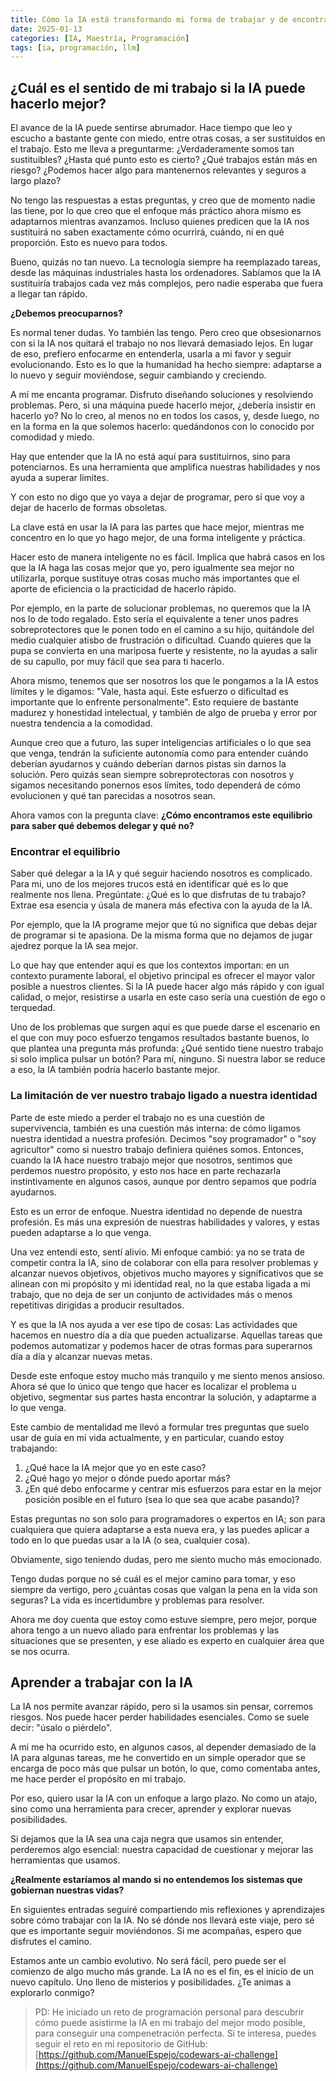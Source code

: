 ```yaml
---
title: Cómo la IA está transformando mi forma de trabajar y de encontrar sentido a lo que hago
date: 2025-01-13
categories: [IA, Maestría, Programación]
tags: [ia, programación, llm]
---
```


## ¿Cuál es el sentido de mi trabajo si la IA puede hacerlo mejor?

El avance de la IA puede sentirse abrumador. Hace tiempo que leo y escucho a bastante gente con miedo, entre otras cosas, a ser sustituidos en el trabajo. Esto me lleva a preguntarme: ¿Verdaderamente somos tan sustituibles? ¿Hasta qué punto esto es cierto? ¿Qué trabajos están más en riesgo? ¿Podemos hacer algo para mantenernos relevantes y seguros a largo plazo?

No tengo las respuestas a estas preguntas, y creo que de momento nadie las tiene, por lo que creo que el enfoque más práctico ahora mismo es adaptarnos mientras avanzamos. Incluso quienes predicen que la IA nos sustituirá no saben exactamente cómo ocurrirá, cuándo, ni en qué proporción. Esto es nuevo para todos.

Bueno, quizás no tan nuevo. La tecnología siempre ha reemplazado tareas, desde las máquinas industriales hasta los ordenadores. Sabíamos que la IA sustituiría trabajos cada vez más complejos, pero nadie esperaba que fuera a llegar tan rápido.

**¿Debemos preocuparnos?**

Es normal tener dudas. Yo también las tengo. Pero creo que obsesionarnos con si la IA nos quitará el trabajo no nos llevará demasiado lejos. En lugar de eso, prefiero enfocarme en entenderla, usarla a mi favor y seguir evolucionando. Esto es lo que la humanidad ha hecho siempre: adaptarse a lo nuevo y seguir moviéndose, seguir cambiando y creciendo.

A mí me encanta programar. Disfruto diseñando soluciones y resolviendo problemas. Pero, si una máquina puede hacerlo mejor, ¿debería insistir en hacerlo yo? No lo creo, al menos no en todos los casos, y, desde luego, no en la forma en la que solemos hacerlo: quedándonos con lo conocido por comodidad y miedo.

Hay que entender que la IA no está aquí para sustituirnos, sino para potenciarnos. Es una herramienta que amplifica nuestras habilidades y nos ayuda a superar límites.

Y con esto no digo que yo vaya a dejar de programar, pero sí que voy a dejar de hacerlo de formas obsoletas.

La clave está en usar la IA para las partes que hace mejor, mientras me concentro en lo que yo hago mejor, de una forma inteligente y práctica.

Hacer esto de manera inteligente no es fácil. Implica que habrá casos en los que la IA haga las cosas mejor que yo, pero igualmente sea mejor no utilizarla, porque sustituye otras cosas mucho más importantes que el aporte de eficiencia o la practicidad de hacerlo rápido.

Por ejemplo, en la parte de solucionar problemas, no queremos que la IA nos lo de todo regalado. Esto sería el equivalente a tener unos padres sobreprotectores que le ponen todo en el camino a su hijo, quitándole del medio cualquier atisbo de frustración o dificultad. Cuando quieres que la pupa se convierta en una mariposa fuerte y resistente, no la ayudas a salir de su capullo, por muy fácil que sea para ti hacerlo.

Ahora mismo, tenemos que ser nosotros los que le pongamos a la IA estos límites y le digamos: "Vale, hasta aquí. Este esfuerzo o dificultad es importante que lo enfrente personalmente". Esto requiere de bastante madurez y honestidad intelectual, y también de algo de prueba y error por nuestra tendencia a la comodidad.

Aunque creo que a futuro, las super inteligencias artificiales o lo que sea que venga, tendrán la suficiente autonomía como para entender cuándo deberían ayudarnos y cuándo deberían darnos pistas sin darnos la solución. Pero quizás sean siempre sobreprotectoras con nosotros y sigamos necesitando ponernos esos límites, todo dependerá de cómo evolucionen y qué tan parecidas a nosotros sean.

Ahora vamos con la pregunta clave: **¿Cómo encontramos este equilibrio para saber qué debemos delegar y qué no?**

### Encontrar el equilibrio

Saber qué delegar a la IA y qué seguir haciendo nosotros es complicado. Para mi, uno de los mejores trucos está en identificar qué es lo que realmente nos llena. Pregúntate: ¿Qué es lo que disfrutas de tu trabajo? Extrae esa esencia y úsala de manera más efectiva con la ayuda de la IA.

Por ejemplo, que la IA programe mejor que tú no significa que debas dejar de programar si te apasiona. De la misma forma que no dejamos de jugar ajedrez porque la IA sea mejor.

Lo que hay que entender aquí es que los contextos importan: en un contexto puramente laboral, el objetivo principal es ofrecer el mayor valor posible a nuestros clientes. Si la IA puede hacer algo más rápido y con igual calidad, o mejor, resistirse a usarla en este caso sería una cuestión de ego o terquedad.

Uno de los problemas que surgen aquí es que puede darse el escenario en el que con muy poco esfuerzo tengamos resultados bastante buenos, lo que plantea una pregunta más profunda: ¿Qué sentido tiene nuestro trabajo si solo implica pulsar un botón? Para mí, ninguno. Si nuestra labor se reduce a eso, la IA también podría hacerlo bastante mejor.

### La limitación de ver nuestro trabajo ligado a nuestra identidad

Parte de este miedo a perder el trabajo no es una cuestión de supervivencia, también es una cuestión más interna: de cómo ligamos nuestra identidad a nuestra profesión. Decimos "soy programador" o "soy agricultor" como si nuestro trabajo definiera quiénes somos. Entonces, cuando la IA hace nuestro trabajo mejor que nosotros, sentimos que perdemos nuestro propósito, y esto nos hace en parte rechazarla instintivamente en algunos casos, aunque por dentro sepamos que podría ayudarnos.

Esto es un error de enfoque. Nuestra identidad no depende de nuestra profesión. Es más una expresión de nuestras habilidades y valores, y estas pueden adaptarse a lo que venga.

Una vez entendí esto, sentí alivio. Mi enfoque cambió: ya no se trata de competir contra la IA, sino de colaborar con ella para resolver problemas y alcanzar nuevos objetivos, objetivos mucho mayores y significativos que se alinean con mi propósito y mi identidad real, no la que estaba ligada a mi trabajo, que no deja de ser un conjunto de actividades más o menos repetitivas dirigidas a producir resultados.

Y es que la IA nos ayuda a ver ese tipo de cosas: Las actividades que hacemos en nuestro día a día que pueden actualizarse. Aquellas tareas que podemos automatizar y podemos hacer de otras formas para superarnos día a día y alcanzar nuevas metas.

Desde este enfoque estoy mucho más tranquilo y me siento menos ansioso. Ahora sé que lo único que tengo que hacer es localizar el problema u objetivo, segmentar sus partes hasta encontrar la solución, y adaptarme a lo que venga.

Este cambio de mentalidad me llevó a formular tres preguntas que suelo usar de guía en mi vida actualmente, y en particular, cuando estoy trabajando:

1. ¿Qué hace la IA mejor que yo en este caso?
2. ¿Qué hago yo mejor o dónde puedo aportar más?
3. ¿En qué debo enfocarme y centrar mis esfuerzos para estar en la mejor posición posible en el futuro (sea lo que sea que acabe pasando)?

Estas preguntas no son solo para programadores o expertos en IA; son para cualquiera que quiera adaptarse a esta nueva era, y las puedes aplicar a todo en lo que puedas usar a la IA (o sea, cualquier cosa).

Obviamente, sigo teniendo dudas, pero me siento mucho más emocionado.

Tengo dudas porque no sé cuál es el mejor camino para tomar, y eso siempre da vertigo, pero ¿cuántas cosas que valgan la pena en la vida son seguras? La vida es incertidumbre y problemas para resolver.

Ahora me doy cuenta que estoy como estuve siempre, pero mejor, porque ahora tengo a un nuevo aliado para enfrentar los problemas y las situaciones que se presenten, y ese aliado es experto en cualquier área que se nos ocurra.

## Aprender a trabajar con la IA

La IA nos permite avanzar rápido, pero si la usamos sin pensar, corremos riesgos. Nos puede hacer perder habilidades esenciales. Como se suele decir: "úsalo o piérdelo".

A mi me ha ocurrido esto, en algunos casos, al depender demasiado de la IA para algunas tareas, me he convertido en un simple operador que se encarga de poco más que pulsar un botón, lo que, como comentaba antes, me hace perder el propósito en mi trabajo.

Por eso, quiero usar la IA con un enfoque a largo plazo. No como un atajo, sino como una herramienta para crecer, aprender y explorar nuevas posibilidades.

Si dejamos que la IA sea una caja negra que usamos sin entender, perderemos algo esencial: nuestra capacidad de cuestionar y mejorar las herramientas que usamos.

**¿Realmente estaríamos al mando si no entendemos los sistemas que gobiernan nuestras vidas?**

En siguientes entradas seguiré compartiendo mis reflexiones y aprendizajes sobre cómo trabajar con la IA. No sé dónde nos llevará este viaje, pero sé que es importante seguir moviéndonos. Si me acompañas, espero que disfrutes el camino.

Estamos ante un cambio evolutivo. No será fácil, pero puede ser el comienzo de algo mucho más grande. La IA no es el fin, es el inicio de un nuevo capítulo. Uno lleno de misterios y posibilidades. ¿Te animas a explorarlo conmigo?

> PD: He iniciado un reto de programación personal para descubrir cómo puede asistirme la IA en mi trabajo del mejor modo posible, para conseguir una compenetración perfecta. Si te interesa, puedes seguir el reto en mi repositorio de GitHub: [https://github.com/ManuelEspejo/codewars-ai-challenge](https://github.com/ManuelEspejo/codewars-ai-challenge)